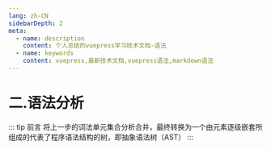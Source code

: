 ```yaml
---
lang: zh-CN
sidebarDepth: 2
meta:
  - name: description
    content: 个人总结的vuepress学习技术文档-语法
  - name: keywords
    content: vuepress,最新技术文档,vuepress语法,markdown语法
---
```


# 二.语法分析

::: tip 前言
将上一步的词法单元集合分析合并，最终转换为一个由元素逐级嵌套所组成的代表了程序语法结构的树，即抽象语法树（AST）
:::
